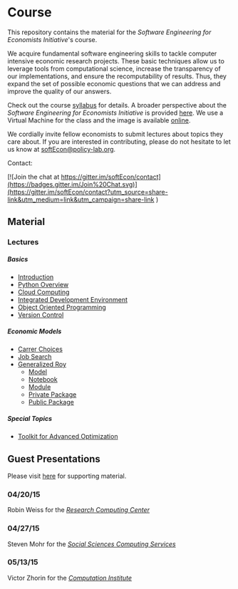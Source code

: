 # Course

This repository contains the material for the *Software Engineering for Economists Initiative*'s course. 

We acquire fundamental software engineering skills to tackle computer intensive economic research projects. These basic techniques allow us to leverage tools from computational science, increase the transparency of our implementations, and ensure the recomputability of results. Thus, they expand the set of possible economic questions that we can address and improve the quality of our answers.

Check out the course [syllabus](https://github.com/softEcon/course/blob/master/syllabus.pdf) for details. A broader perspective about the *Software Engineering for Economists Initiative* is provided [here](http://slideviewer.herokuapp.com/github/softEcon/overview/blob/master/initiative.ipynb?create=1). We use a Virtual Machine for the class and the image is available [online](https://atlas.hashicorp.com/softEcon/boxes/base). 

We cordially invite fellow economists to submit lectures about topics they care about. If you are interested in contributing, please do not hesitate to let us know at <softEcon@policy-lab.org>.

Contact:

[![Join the chat at https://gitter.im/softEcon/contact](https://badges.gitter.im/Join%20Chat.svg)](https://gitter.im/softEcon/contact?utm_source=share-link&utm_medium=link&utm_campaign=share-link
)

## Material

### Lectures

##### Basics
* [Introduction](http://slideviewer.herokuapp.com/github/softEcon/overview/blob/master/initiative.ipynb?create=1)
* [Python Overview](http://nbviewer.ipython.org/github/softEcon/course/blob/master/lectures/basics/python_overview/lecture.ipynb)
* [Cloud Computing](http://nbviewer.ipython.org/github/softEcon/course/blob/master/lectures/basics/cloud_computing/lecture.ipynb)
* [Integrated Development Environment](http://nbviewer.ipython.org/github/softEcon/course/blob/master/lectures/basics/integrated_development_environment/lecture.ipynb) 
* [Object Oriented Programming](http://nbviewer.ipython.org/github/softEcon/course/blob/master/lectures/basics/object_oriented_programming/lecture.ipynb) 
* [Version Control](http://nbviewer.ipython.org/github/softEcon/course/blob/master/lectures/basics/version_control/lecture.ipynb) 

##### Economic Models
 * [Carrer Choices](http://nbviewer.ipython.org/github/softEcon/course/blob/master/lectures/economic_models/career_choices/lecture.ipynb)
 * [Job Search](http://nbviewer.ipython.org/github/softEcon/course/blob/master/lectures/economic_models/job_search/lecture.ipynb)
 * [Generalized Roy](http://grmtoolbox.github.io)
 	* [Model](http://nbviewer.ipython.org/github/grmToolbox/model/blob/master/lecture/lecture.ipynb)
   	* [Notebook](http://nbviewer.ipython.org/github/grmToolbox/notebook/blob/master/lecture/lecture.ipynb) 
    * [Module](http://nbviewer.ipython.org/github/grmToolbox/module/blob/master/lecture/lecture.ipynb) 
    * [Private Package](http://nbviewer.ipython.org/github/grmToolbox/private.package/blob/master/lecture/lecture.ipynb)
    * [Public Package](http://nbviewer.ipython.org/github/grmToolbox/public.package/blob/master/lecture/lecture.ipynb)

##### Special Topics
  * [Toolkit for Advanced Optimization](http://nbviewer.ipython.org/github/softEcon/course/blob/master/lectures/special_topics/toolkit_for_advanced_optimization/lecture.ipynb) 



## Guest Presentations

Please visit [here](https://github.com/softEcon/course/tree/master/resource_centers) for supporting material.

### 04/20/15 

Robin Weiss for the [*Research Computing Center*](https://rcc.uchicago.edu/)

### 04/27/15 

Steven Mohr for the [*Social Sciences Computing Services*](https://sscs.uchicago.edu/)

### 05/13/15

Victor Zhorin for the [*Computation Institute*](https://www.ci.uchicago.edu/)
